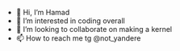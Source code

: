- 👋 Hi, I’m Hamad
- 👀 I’m interested in coding overall
- 💞️ I’m looking to collaborate on making a kernel
- 📫 How to reach me tg @not_yandere

<!---
Not-Yandere/Not-Yandere is a ✨ special ✨ repository because its `README.md` (this file) appears on your GitHub profile.
You can click the Preview link to take a look at your changes.
--->
